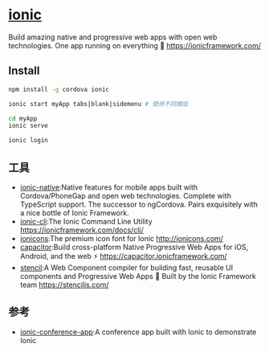 # [ionic](https://github.com/ionic-team/ionic)

Build amazing native and progressive web apps with open web technologies. One app running on everything 🎉 <https://ionicframework.com/>

## Install

```sh
npm install -g cordova ionic

ionic start myApp tabs|blank|sidemenu # 使用不同模版

cd myApp
ionic serve

ionic login
```

## 工具

* [ionic-native](https://github.com/ionic-team/ionic-native):Native features for mobile apps built with Cordova/PhoneGap and open web technologies. Complete with TypeScript support. The successor to ngCordova. Pairs exquisitely with a nice bottle of Ionic Framework.
* [ionic-cli](https://github.com/ionic-team/ionic-cli):The Ionic Command Line Utility <https://ionicframework.com/docs/cli/>
* [ionicons](https://github.com/ionic-team/ionicons):The premium icon font for Ionic <http://ionicons.com/>
* [capacitor](https://github.com/ionic-team/capacitor):Build cross-platform Native Progressive Web Apps for iOS, Android, and the web ⚡️ <https://capacitor.ionicframework.com/>
* [stencil](https://github.com/ionic-team/stencil):A Web Component compiler for building fast, reusable UI components and Progressive Web Apps 💎 Built by the Ionic Framework team <https://stenciljs.com/>

## 参考

* [ionic-conference-app](https://github.com/ionic-team/ionic-conference-app):A conference app built with Ionic to demonstrate Ionic
